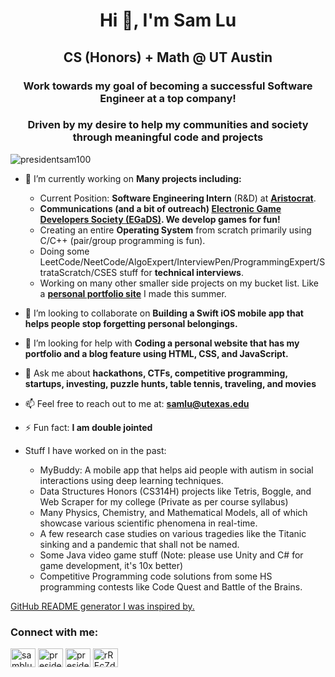 <h1 align="center">Hi 👋, I'm Sam Lu</h1>
<h2 align="center">CS (Honors) + Math @ UT Austin</h2>
<h3 align="center">Work towards my goal of becoming a successful Software Engineer at a top company!</h3>
<h3 align="center">Driven by my desire to help my communities and society through meaningful code and projects</h3>

<p align="left"> <img src="https://komarev.com/ghpvc/?username=presidentsam100&label=Profile%20views&color=0e75b6&style=flat" alt="presidentsam100" /> </p>

- 🔭 I’m currently working on **Many projects including:**

  - Current Position: **Software Engineering Intern** (R&D) at **[Aristocrat](https://www.aristocrat.com/)**.
  - **Communications (and a bit of outreach) [Electronic Game Developers Society (EGaDS)](https://discord.gg/rREcZd72Az). We develop games for fun!**
  - Creating an entire **Operating System** from scratch primarily using C/C++ (pair/group programming is fun).
  - Doing some LeetCode/NeetCode/AlgoExpert/InterviewPen/ProgrammingExpert/StrataScratch/CSES stuff for **technical interviews**.
  - Working on many other smaller side projects on my bucket list. Like a **[personal portfolio site](https://presidentsam100.github.io/)** I made this summer.

- 👯 I’m looking to collaborate on **Building a Swift iOS mobile app that helps people stop forgetting personal belongings.**

- 🤝 I’m looking for help with **Coding a personal website that has my portfolio and a blog feature using HTML, CSS, and JavaScript.**

- 💬 Ask me about **hackathons, CTFs, competitive programming, startups, investing, puzzle hunts, table tennis, traveling, and movies**

- 📫 Feel free to reach out to me at: **samlu@utexas.edu**

- ⚡ Fun fact: **I am double jointed**

- Stuff I have worked on in the past:
  - MyBuddy: A mobile app that helps aid people with autism in social interactions using deep learning techniques.
  - Data Structures Honors (CS314H) projects like Tetris, Boggle, and Web Scraper for my college (Private as per course syllabus)
  - Many Physics, Chemistry, and Mathematical Models, all of which showcase various scientific phenomena in real-time.
  - A few research case studies on various tragedies like the Titanic sinking and a pandemic that shall not be named.
  - Some Java video game stuff (Note: please use Unity and C# for game development, it's 10x better)
  - Competitive Programming code solutions from some HS programming contests like Code Quest and Battle of the Brains.

[GitHub README generator I was inspired by.](https://rahuldkjain.github.io/gh-profile-readme-generator/)

<h3 align="left">Connect with me:</h3>
<p align="left">
<a href="https://linkedin.com/in/samblu" target="blank"><img align="center" src="https://raw.githubusercontent.com/rahuldkjain/github-profile-readme-generator/master/src/images/icons/Social/linked-in-alt.svg" alt="samblu" height="30" width="40" /></a>
<a href="https://instagram.com/presidentsamlu" target="blank"><img align="center" src="https://raw.githubusercontent.com/rahuldkjain/github-profile-readme-generator/master/src/images/icons/Social/instagram.svg" alt="presidentsamlu" height="30" width="40" /></a>
<a href="https://www.leetcode.com/presidentsam100" target="blank"><img align="center" src="https://raw.githubusercontent.com/rahuldkjain/github-profile-readme-generator/master/src/images/icons/Social/leet-code.svg" alt="presidentsam100" height="30" width="40" /></a>
<a href="https://discord.gg/rREcZd72Az" target="blank"><img align="center" src="https://raw.githubusercontent.com/rahuldkjain/github-profile-readme-generator/master/src/images/icons/Social/discord.svg" alt="rREcZd72Az" height="30" width="40" /></a>
</p>
